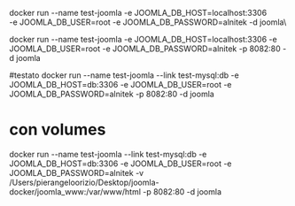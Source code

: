 docker run --name test-joomla -e JOOMLA_DB_HOST=localhost:3306 \
    -e JOOMLA_DB_USER=root -e JOOMLA_DB_PASSWORD=alnitek -d joomla\



docker run --name test-joomla -e JOOMLA_DB_HOST=localhost:3306 -e JOOMLA_DB_USER=root -e JOOMLA_DB_PASSWORD=alnitek -p 8082:80 -d joomla 


#testato
docker run --name test-joomla --link test-mysql:db -e JOOMLA_DB_HOST=db:3306 -e JOOMLA_DB_USER=root -e JOOMLA_DB_PASSWORD=alnitek -p 8082:80 -d joomla

# con volumes
docker run --name test-joomla --link test-mysql:db -e JOOMLA_DB_HOST=db:3306 -e JOOMLA_DB_USER=root -e JOOMLA_DB_PASSWORD=alnitek -v /Users/pierangeloorizio/Desktop/joomla-docker/joomla_www:/var/www/html  -p 8082:80 -d joomla


